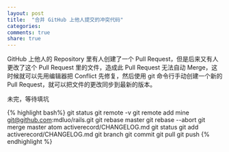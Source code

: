 ```yaml
---
layout: post
title:  "合并 GitHub 上他人提交的冲突代码"
categories:
comments: true
share: true
---
```


GitHub 上他人的 Repository 里有人创建了一个 Pull Request，但是后来又有人更改了这个 Pull Request 里的文件，造成此
Pull Request 无法自动 Merge，这时候就可以先用编辑器把 Conflict 先修复，然后使用 git 命令行手动创建一个新的
Pull Request，就可以把文件的更改同步到最新的版本。

未完，等待填坑

{% highlight bash%}
git status
git remote -v
git remote add mine git@github.com:mdluo/rails.git
git rebase master
git rebase --abort
git merge master
atom activerecord/CHANGELOG.md
git status
git add activerecord/CHANGELOG.md
git branch
git commit
git pull
git push
{% endhighlight %}
